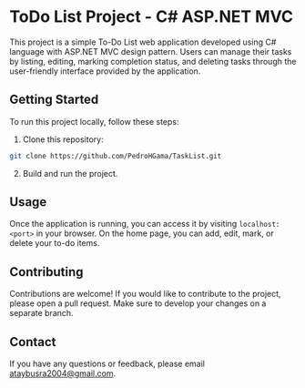 # ToDo List Project - C# ASP.NET MVC

This project is a simple To-Do List web application developed using C# language with ASP.NET MVC design pattern. Users can manage their tasks by listing, editing, marking completion status, and deleting tasks through the user-friendly interface provided by the application.

## Getting Started

To run this project locally, follow these steps:

1. Clone this repository:

```bash
git clone https://github.com/PedroHGama/TaskList.git
```

2. Build and run the project.

## Usage

Once the application is running, you can access it by visiting `localhost:<port>` in your browser. On the home page, you can add, edit, mark, or delete your to-do items.

## Contributing

Contributions are welcome! If you would like to contribute to the project, please open a pull request. Make sure to develop your changes on a separate branch.

## Contact

If you have any questions or feedback, please email [ataybusra2004@gmail.com](mailto:pedrogamase@gmail.com).
